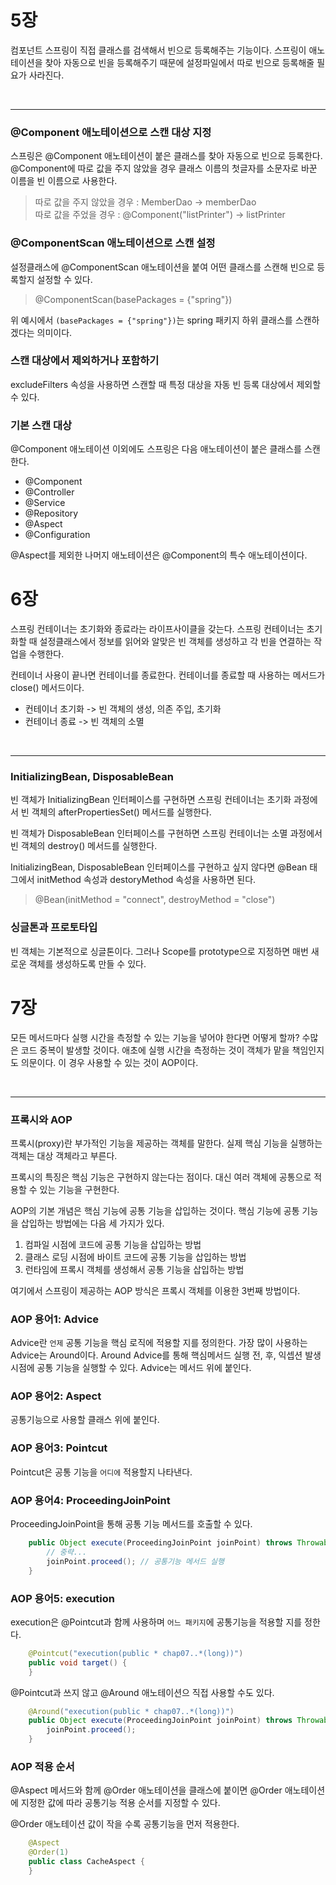 # 5장

컴포넌트 스프링이 직접 클래스를 검색해서 빈으로 등록해주는 기능이다. 스프링이 애노테이션을 찾아 자동으로 빈을 등록해주기 때문에 설정파일에서 따로 빈으로 등록해줄 필요가 사라진다.

<br/>
<hr/>

### @Component 애노테이션으로 스캔 대상 지정

스프링은 @Component 애노테이션이 붙은 클래스를 찾아 자동으로 빈으로 등록한다. @Component에 따로 값을 주지 않았을 경우 클래스 이름의 첫글자를 소문자로 바꾼 이름을 빈 이름으로 사용한다.

> 따로 값을 주지 않았을 경우 : MemberDao -> memberDao  
  따로 값을 주었을 경우 : @Component("listPrinter") -> listPrinter

### @ComponentScan 애노테이션으로 스캔 설정

설정클래스에 @ComponentScan 애노테이션을 붙여 어떤 클래스를 스캔해 빈으로 등록할지 설정할 수 있다.

> @ComponentScan(basePackages = {"spring"})

위 예시에서 `(basePackages = {"spring"})`는 spring 패키지 하위 클래스를 스캔하겠다는 의미이다.

### 스캔 대상에서 제외하거나 포함하기

excludeFilters 속성을 사용하면 스캔할 때 특정 대상을 자동 빈 등록 대상에서 제외할 수 있다.

### 기본 스캔 대상

@Component 애노테이션 이외에도 스프링은 다음 애노테이션이 붙은 클래스를 스캔한다.

- @Component
- @Controller
- @Service
- @Repository
- @Aspect
- @Configuration

@Aspect를 제외한 나머지 애노테이션은 @Component의 특수 애노테이션이다.

# 6장

스프링 컨테이너는 초기화와 종료라는 라이프사이클을 갖는다. 스프링 컨테이너는 초기화할 때 설정클래스에서 정보를 읽어와 알맞은 빈 객체를 생성하고 각 빈을 연결하는 작업을 수행한다.
  
컨테이너 사용이 끝나면 컨테이너를 종료한다. 컨테이너를 종료할 때 사용하는 메서드가 close() 메서드이다.

- 컨테이너 초기화 -> 빈 객체의 생성, 의존 주입, 초기화
- 컨테이너 종료 -> 빈 객체의 소멸

<br/>
<hr/>

### InitializingBean, DisposableBean

빈 객체가 InitializingBean 인터페이스를 구현하면 스프링 컨테이너는 초기화 과정에서 빈 객체의 afterPropertiesSet() 메서드를 실행한다. 
   
빈 객체가 DisposableBean 인터페이스를 구현하면 스프링 컨테이너는 소멸 과정에서 빈 객체의 destroy() 메서드를 실행한다. 

InitializingBean, DisposableBean 인터페이스를 구현하고 싶지 않다면 @Bean 태그에서 initMethod 속성과 destoryMethod 속성을 사용하면 된다.

> @Bean(initMethod = "connect", destroyMethod = "close")

### 싱글톤과 프로토타입

빈 객체는 기본적으로 싱글톤이다. 그러나 Scope를 prototype으로 지정하면 매번 새로운 객체를 생성하도록 만들 수 있다.

# 7장

모든 메서드마다 실행 시간을 측정할 수 있는 기능을 넣어야 한다면 어떻게 할까? 수많은 코드 중복이 발생할 것이다. 애초에 실행 시간을 측정하는 것이 객체가 맡을 책임인지도 의문이다. 이 경우 사용할 수 있는 것이 AOP이다.

<br/>
<hr/>

### 프록시와 AOP

프록시(proxy)란 부가적인 기능을 제공하는 객체를 말한다. 실제 핵심 기능을 실행하는 객체는 대상 객체라고 부른다.  
  
프록시의 특징은 핵심 기능은 구현하지 않는다는 점이다. 대신 여러 객체에 공통으로 적용할 수 있는 기능을 구현한다.  
  
AOP의 기본 개념은 핵심 기능에 공통 기능을 삽입하는 것이다. 핵심 기능에 공통 기능을 삽입하는 방법에는 다음 세 가지가 있다.

1. 컴파일 시점에 코드에 공통 기능을 삽입하는 방법
2. 클래스 로딩 시점에 바이트 코드에 공통 기능을 삽입하는 방법
3. 런타임에 프록시 객체를 생성해서 공통 기능을 삽입하는 방법

여기에서 스프링이 제공하는 AOP 방식은 프록시 객체를 이용한 3번째 방법이다.

### AOP 용어1: Advice

Advice란 `언제` 공통 기능을 핵심 로직에 적용할 지를 정의한다. 가장 많이 사용하는 Advice는 Around이다. Around Advice를 통해 핵심메서드 실행 전, 후, 익셉션 발생 시점에 공통 기능을 실행할 수 있다. Advice는 메서드 위에 붙인다.

### AOP 용어2: Aspect

공통기능으로 사용할 클래스 위에 붙인다.

### AOP 용어3: Pointcut

Pointcut은 공통 기능을 `어디에` 적용할지 나타낸다.

### AOP 용어4: ProceedingJoinPoint

ProceedingJoinPoint을 통해 공통 기능 메서드를 호출할 수 있다.

```java
	public Object execute(ProceedingJoinPoint joinPoint) throws Throwable {
        // 중략...
		joinPoint.proceed(); // 공통기능 메서드 실행
    }
```

### AOP 용어5: execution
execution은 @Pointcut과 함께 사용하며 `어느 패키지`에 공통기능을 적용할 지를 정한다.

```java
	@Pointcut("execution(public * chap07..*(long))")
	public void target() {
	}
```

@Pointcut과 쓰지 않고 @Around 애노테이션으 직접 사용할 수도 있다.
```java
    @Around("execution(public * chap07..*(long))")
	public Object execute(ProceedingJoinPoint joinPoint) throws Throwable {
		joinPoint.proceed();
	}
```

### AOP 적용 순서

@Aspect 메서드와 함께 @Order 애노테이션을 클래스에 붙이면 @Order 애노테이션에 지정한 값에 따라 공통기능 적용 순서를 지정할 수 있다.

@Order 애노테이션 값이 작을 수록 공통기능을 먼저 적용한다.
```java
    @Aspect
    @Order(1)
    public class CacheAspect {
	}
```